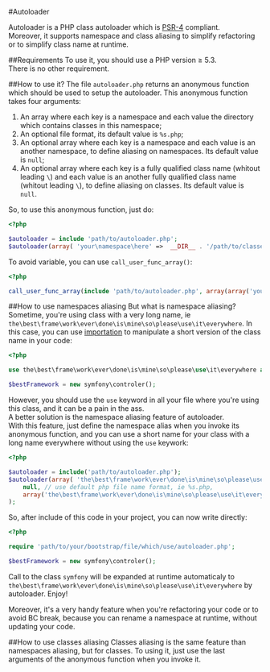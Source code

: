 #Autoloader

Autoloader is a PHP class autoloader which is [PSR-4](https://github.com/php-fig/fig-standards/blob/master/accepted/PSR-4-autoloader.md) compliant.  
Moreover, it supports namespace and class aliasing to simplify refactoring or to simplify class name at runtime.

##Requirements
To use it, you should use a PHP version ≥ 5.3.  
There is no other requirement.

##How to use it?
The file `autoloader.php` returns an anonymous function which should be used to setup the autoloader.
This anonymous function takes four arguments:

1. An array where each key is a namespace and each value the directory which contains classes in this namespace;
2. An optional file format, its default value is `%s.php`;
3. An optional array where each key is a namespace and each value is an another namespace, to define aliasing on namespaces. Its default value is `null`;
4. An optional array where each key is a fully qualified class name (whitout leading `\`) and each value is an another fully qualified class name (whitout leading `\`), to define aliasing on classes. Its default value is `null`.

So, to use this anonymous function, just do:

```php
<?php

$autoloader = include 'path/to/autoloader.php';
$autoloader(array( 'your\namespace\here' =>  __DIR__ . '/path/to/classes/directory', 'an\another\namespace' =>  __DIR__ . '/path/to/another/classes/directory' ));
```

To avoid variable, you can use `call_user_func_array()`:

```php
<?php

call_user_func_array(include 'path/to/autoloader.php', array(array('your\namespace\here' =>  __DIR__ . '/path/to/classes/directory', 'an\another\namespace' =>  __DIR__ . '/path/to/another/classes/directory')));
```

##How to use namespaces aliasing
But what is namespace aliasing?
Sometime, you're using class with a very long name, ie `the\best\frame\work\ever\done\is\mine\so\please\use\it\everywhere`.
In this case, you can use [importation](http://php.net/manual/en/language.namespaces.importing.php) to manipulate a short version of the class name in your code:

```php
<?php

use the\best\frame\work\ever\done\is\mine\so\please\use\it\everywhere as symfony;

$bestFramework = new symfony\controler();
```

However, you should use the `use` keyword in all your file where you're using this class, and it can be a pain in the ass.  
A better solution is the namespace aliasing feature of autoloader.  
With this feature, just define the namespace alias when you invoke its anonymous function, and you can use a short name for your class with a long name everywhere without using the `use` keywork:

```php
<?php

$autoloader = include('path/to/autoloader.php');
$autoloader(array( 'the\best\frame\work\ever\done\is\mine\so\please\use\it\everywhere' =>  __DIR__ . '/path/to/symfony' ),
	null, // use default php file name format, ie %s.php,
	array('the\best\frame\work\ever\done\is\mine\so\please\use\it\everywhere' => 'symfony')
);
```

So, after include of this code in your project, you can now write directly:

```php
<?php

require 'path/to/your/bootstrap/file/which/use/autoloader.php';

$bestFramework = new symfony\controler();
```

Call to the class `symfony` will be expanded at runtime automaticaly to `the\best\frame\work\ever\done\is\mine\so\please\use\it\everywhere` by autoloader.
Enjoy!

Moreover, it's a very handy feature when you're refactoring your code or to avoid BC break, because you can rename a namespace at runtime, without updating your code.  

##How to use classes aliasing
Classes aliasing is the same feature than namespaces aliasing, but for classes.
To using it, just use the last arguments of the anonymous function when you invoke it.
